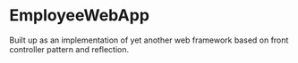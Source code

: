# EmployeeWebApp
Built up as an implementation of yet another web framework based on front controller pattern and reflection.

